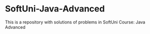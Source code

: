 # SoftUni-Java-Advanced
This is a repository with solutions of problems in SoftUni Course: Java Advanced
